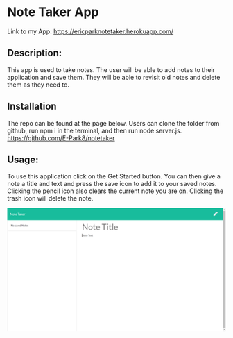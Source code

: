 # Note Taker App
Link to my App: https://ericparknotetaker.herokuapp.com/

## Description:
This app is used to take notes. The user will be able to add notes to their application and save them. They will be able to revisit old notes and delete them as they need to. 

## Installation
The repo can be found at the page below. Users can clone the folder from github, run npm i in the terminal, and then run node server.js. 
https://github.com/E-Park8/notetaker

## Usage:
To use this application click on the Get Started button. You can then give a note a title and text and press the save icon to add it to your saved notes. Clicking the pencil icon also clears the current note you are on. Clicking the trash icon will delete the note. 

![Note Taking picture sample](./images/notetaker.png)